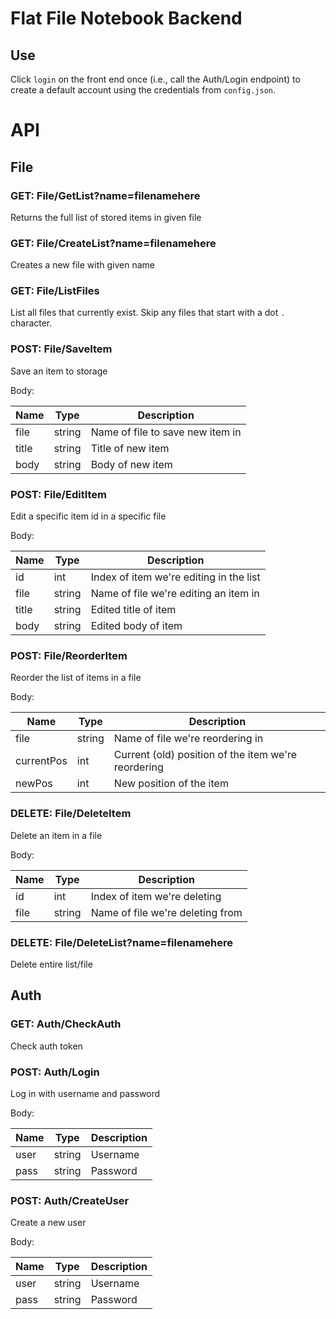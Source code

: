 # Flat File Notebook Backend

## Use

Click `login` on the front end once (i.e., call the Auth/Login endpoint) to create a default account using the credentials from `config.json`.

# API

## File

### GET: File/GetList?name=filenamehere

Returns the full list of stored items in given file

### GET: File/CreateList?name=filenamehere

Creates a new file with given name

### GET: File/ListFiles

List all files that currently exist.
Skip any files that start with a dot `.` character.

### POST: File/SaveItem

Save an item to storage

Body:

| Name  | Type   | Description                      |
| ----- | ------ | -------------------------------- |
| file  | string | Name of file to save new item in |
| title | string | Title of new item                |
| body  | string | Body of new item                 |

### POST: File/EditItem

Edit a specific item id in a specific file

Body:

| Name  | Type   | Description                             |
| ----- | ------ | --------------------------------------- |
| id    | int    | Index of item we're editing in the list |
| file  | string | Name of file we're editing an item in   |
| title | string | Edited title of item                    |
| body  | string | Edited body of item                     |

### POST: File/ReorderItem

Reorder the list of items in a file

Body:

| Name       | Type   | Description                                         |
| ---------- | ------ | --------------------------------------------------- |
| file       | string | Name of file we're reordering in                    |
| currentPos | int    | Current (old) position of the item we're reordering |
| newPos     | int    | New position of the item                            |

### DELETE: File/DeleteItem

Delete an item in a file

Body:

| Name | Type   | Description                      |
| ---- | ------ | -------------------------------- |
| id   | int    | Index of item we're deleting     |
| file | string | Name of file we're deleting from |

### DELETE: File/DeleteList?name=filenamehere

Delete entire list/file

## Auth

### GET: Auth/CheckAuth

Check auth token

### POST: Auth/Login

Log in with username and password

Body:

| Name | Type   | Description |
| ---- | ------ | ----------- |
| user | string | Username    |
| pass | string | Password    |

### POST: Auth/CreateUser

Create a new user

Body:

| Name | Type   | Description |
| ---- | ------ | ----------- |
| user | string | Username    |
| pass | string | Password    |
